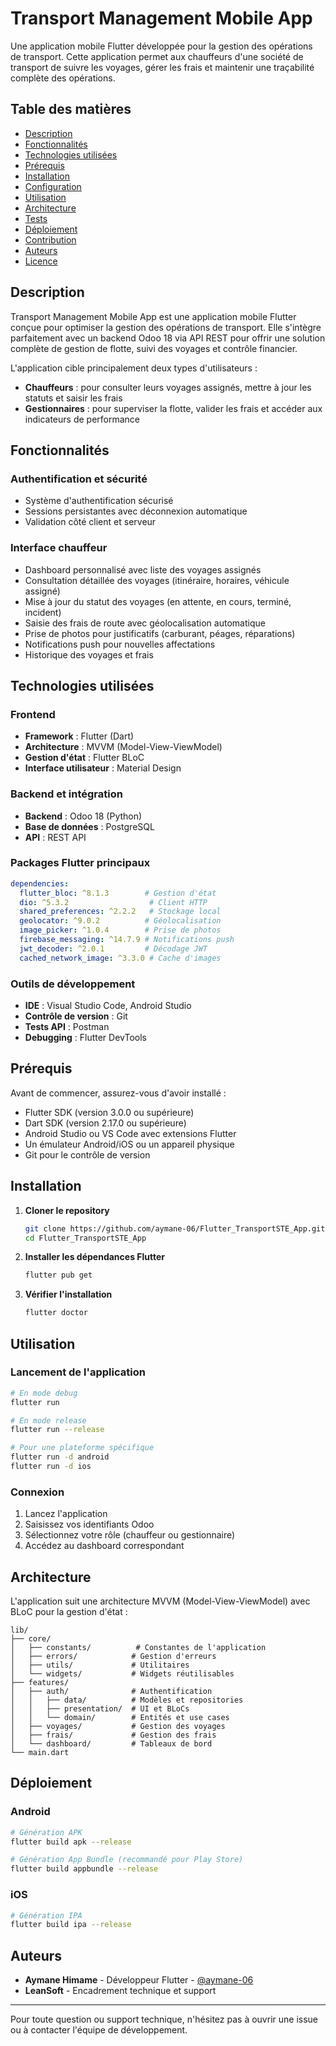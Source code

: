 # Transport Management Mobile App

Une application mobile Flutter développée pour la gestion des opérations de transport. Cette application permet aux chauffeurs  d'une société de transport de suivre les voyages, gérer les frais et maintenir une traçabilité complète des opérations.

## Table des matières

- [Description](#description)
- [Fonctionnalités](#fonctionnalités)
- [Technologies utilisées](#technologies-utilisées)
- [Prérequis](#prérequis)
- [Installation](#installation)
- [Configuration](#configuration)
- [Utilisation](#utilisation)
- [Architecture](#architecture)
- [Tests](#tests)
- [Déploiement](#déploiement)
- [Contribution](#contribution)
- [Auteurs](#auteurs)
- [Licence](#licence)

## Description

Transport Management Mobile App est une application mobile Flutter conçue pour optimiser la gestion des opérations de transport. Elle s'intègre parfaitement avec un backend Odoo 18 via API REST pour offrir une solution complète de gestion de flotte, suivi des voyages et contrôle financier.

L'application cible principalement deux types d'utilisateurs :
- **Chauffeurs** : pour consulter leurs voyages assignés, mettre à jour les statuts et saisir les frais
- **Gestionnaires** : pour superviser la flotte, valider les frais et accéder aux indicateurs de performance

## Fonctionnalités

### Authentification et sécurité
- Système d'authentification sécurisé 
- Sessions persistantes avec déconnexion automatique
- Validation côté client et serveur

### Interface chauffeur
- Dashboard personnalisé avec liste des voyages assignés
- Consultation détaillée des voyages (itinéraire, horaires, véhicule assigné)
- Mise à jour du statut des voyages (en attente, en cours, terminé, incident)
- Saisie des frais de route avec géolocalisation automatique
- Prise de photos pour justificatifs (carburant, péages, réparations)
- Notifications push pour nouvelles affectations
- Historique des voyages et frais

## Technologies utilisées

### Frontend
- **Framework** : Flutter (Dart)
- **Architecture** : MVVM (Model-View-ViewModel)
- **Gestion d'état** : Flutter BLoC
- **Interface utilisateur** : Material Design

### Backend et intégration
- **Backend** : Odoo 18 (Python)
- **Base de données** : PostgreSQL
- **API** : REST API

### Packages Flutter principaux
```yaml
dependencies:
  flutter_bloc: ^8.1.3        # Gestion d'état
  dio: ^5.3.2                  # Client HTTP
  shared_preferences: ^2.2.2   # Stockage local
  geolocator: ^9.0.2          # Géolocalisation
  image_picker: ^1.0.4        # Prise de photos
  firebase_messaging: ^14.7.9 # Notifications push
  jwt_decoder: ^2.0.1         # Décodage JWT
  cached_network_image: ^3.3.0 # Cache d'images
```

### Outils de développement
- **IDE** : Visual Studio Code, Android Studio
- **Contrôle de version** : Git
- **Tests API** : Postman
- **Debugging** : Flutter DevTools

## Prérequis

Avant de commencer, assurez-vous d'avoir installé :

- Flutter SDK (version 3.0.0 ou supérieure)
- Dart SDK (version 2.17.0 ou supérieure)
- Android Studio ou VS Code avec extensions Flutter
- Un émulateur Android/iOS ou un appareil physique
- Git pour le contrôle de version

## Installation

1. **Cloner le repository**
   ```bash
   git clone https://github.com/aymane-06/Flutter_TransportSTE_App.git
   cd Flutter_TransportSTE_App
   ```

2. **Installer les dépendances Flutter**
   ```bash
   flutter pub get
   ```

3. **Vérifier l'installation**
   ```bash
   flutter doctor
   ```


## Utilisation

### Lancement de l'application

```bash
# En mode debug
flutter run

# En mode release
flutter run --release

# Pour une plateforme spécifique
flutter run -d android
flutter run -d ios
```

### Connexion

1. Lancez l'application
2. Saisissez vos identifiants Odoo
3. Sélectionnez votre rôle (chauffeur ou gestionnaire)
4. Accédez au dashboard correspondant

## Architecture

L'application suit une architecture MVVM (Model-View-ViewModel) avec BLoC pour la gestion d'état :

```
lib/
├── core/
│   ├── constants/          # Constantes de l'application
│   ├── errors/            # Gestion d'erreurs
│   ├── utils/             # Utilitaires
│   └── widgets/           # Widgets réutilisables
├── features/
│   ├── auth/              # Authentification
│   │   ├── data/          # Modèles et repositories
│   │   ├── presentation/  # UI et BLoCs
│   │   └── domain/        # Entités et use cases
│   ├── voyages/           # Gestion des voyages
│   ├── frais/             # Gestion des frais
│   └── dashboard/         # Tableaux de bord
└── main.dart
```


## Déploiement

### Android

```bash
# Génération APK
flutter build apk --release

# Génération App Bundle (recommandé pour Play Store)
flutter build appbundle --release
```

### iOS

```bash
# Génération IPA
flutter build ipa --release
```

## Auteurs

- **Aymane Himame** - Développeur Flutter - [@aymane-06](https://github.com/aymane-06)
- **LeanSoft** - Encadrement technique et support

---

Pour toute question ou support technique, n'hésitez pas à ouvrir une issue ou à contacter l'équipe de développement.
